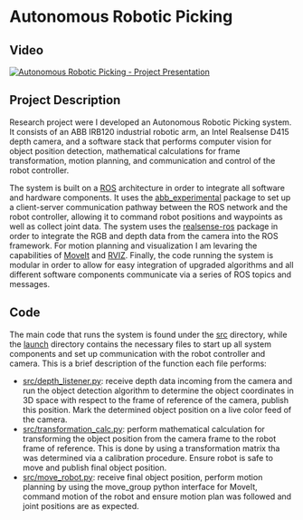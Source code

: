 # Autonomous Robotic Picking

## Video
[![Autonomous Robotic Picking - Project Presentation](https://img.youtube.com/vi/8_NTol-urPM/0.jpg)](https://www.youtube.com/watch?v=8_NTol-urPM)

## Project Description
Research project were I developed an Autonomous Robotic Picking system. It consists of an ABB IRB120 industrial robotic arm, an Intel Realsense D415 depth camera, and a software stack that performs computer vision for object position detection, mathematical calculations for frame transformation, motion planning, and communication and control of the robot controller.

The system is built on a [ROS](https://www.ros.org/) architecture in order to integrate all software and hardware components. It uses the [abb_experimental](https://github.com/ros-industrial/abb_experimental) package to set up a client-server communication pathway between the ROS network and the robot controller, allowing it to command robot positions and waypoints as well as collect joint data. The system uses the [realsense-ros](https://github.com/IntelRealSense/realsense-ros) package in order to integrate the RGB and depth data from the camera into the ROS framework. For motion planning and visualization I am levaring the capabilities of [MoveIt](https://moveit.ros.org/) and [RVIZ](http://wiki.ros.org/rviz). Finally, the code running the system is modular in order to allow for easy integration of upgraded algorithms and all different software components communicate via a series of ROS topics and messages. 

## Code
The main code that runs the system is found under the [src](src) directory, while the [launch](launch) directory contains the necessary files to start up all system components and set up communication with the robot controller and camera. This is a brief description of the function each file performs:
* [src/depth_listener.py](src/depth_listener.py): receive depth data incoming from the camera and run the object detection algorithm to determine the object coordinates in 3D space with respect to the frame of reference of the camera, publish this position. Mark the determined object position on a live color feed of the camera.
* [src/transformation_calc.py](src/transformation_calc.py): perform mathematical calculation for transforming the object position from the camera frame to the robot frame of reference. This is done by using a transformation matrix tha was determined via a calibration procedure. Ensure robot is safe to move and publish final object position.
* [src/move_robot.py](src/move_robot.py): receive final object position, perform motion planning by using the move_group python interface for MoveIt, command motion of the robot and ensure motion plan was followed and joint positions are as expected.


